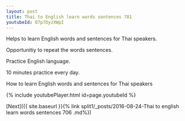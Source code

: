 ```yaml
---
layout: post
title: Thai to English learn words sentences 781 
youtubeId: 07p7DyzXWpI
---
```

 
 
Helps to learn English words and sentences for Thai speakers.

Opportunitiy to repeat the words sentences. 

Practice English language. 
 
10 minutes practice every day. 
 
How to learn English words and sentences for Thai speakers 
 
{% include youtubePlayer.html id=page.youtubeId %}
 
 
[Next]({{ site.baseurl }}{% link  split1/_posts/2016-08-24-Thai to english learn words sentences 706 .md%})
 
